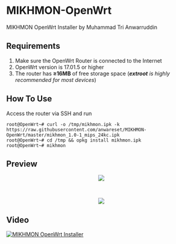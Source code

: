 # MIKHMON-OpenWrt
MIKHMON OpenWrt Installer by Muhammad Tri Anwarruddin

## Requirements
1. Make sure the OpenWrt Router is connected to the Internet
2. OpenWrt version is 17.01.5 or higher
3. The router has <b>≥16MB</b> of free storage space (<i><b>extroot</b> is highly recommended for most devices</i>)

## How To Use
Access the router via SSH and run
```
root@OpenWrt~# curl -o /tmp/mikhmon.ipk -k https://raw.githubusercontent.com/anwareset/MIKHMON-OpenWrt/master/mikhmon_1.0-1_mips_24kc.ipk
root@OpenWrt~# cd /tmp && opkg install mikhmon.ipk
root@OpenWrt~# mikhmon
```

## Preview

<p align="center">
  <img src="https://raw.githubusercontent.com/anwareset/MIKHMON-OpenWrt/master/Screenshot_2019-01-26_21-26-09.png">
</p>
</br>
<p align="center">
  <img src="https://raw.githubusercontent.com/anwareset/MIKHMON-OpenWrt/master/Screenshot_2019-01-26_21-35-55.png">
</p>

## Video
[![MIKHMON OpenWrt Installer](http://img.youtube.com/vi/MGYw3u9kMic/0.jpg)](http://www.youtube.com/watch?v=MGYw3u9kMic "MIKHMON OpenWrt Installer")
